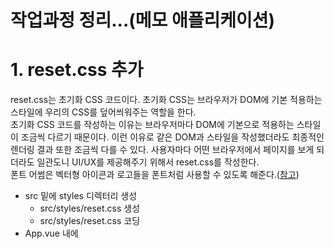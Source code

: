 # 작업과정 정리...(메모 애플리케이션)

# 1. reset.css 추가
reset.css는 초기화 CSS 코드이다. 초기화 CSS는 브라우저가 DOM에 기본 적용하는 스타일에 우리의 CSS를 덮어씌워주는 역할을 한다.  
초기화 CSS 코드를 작성하는 이유는 브라우저마다 DOM에 기본으로 적용하는 스타일이 조금씩 다르기 때문이다. 이런 이유로 같은 DOM과 스타일을 작성했더라도 최종적인 렌더링 결과 또한 조금씩 다를 수 있다. 사용자마다 어떤 브라우저에서 페이지를 보게 되더라도 일관도니 UI/UX를 제공해주기 위해서 reset.css를 작성한다.  
폰트 어썸은 벡터형 아이콘과 로고들을 폰트처럼 사용할 수 있도록 해준다.([참고](https://fontawesome.com))  

- src 밑에 styles 디렉터리 생성
    - src/styles/reset.css 생성
    - src/styles/reset.css 코딩
- App.vue 내에 <style> 영역의 코드들을 삭제 후 src/styles/reset.css import

# 2. App Header 추가 (헤더 컴포넌트 생성)
- src 밑에 components 디렉터리 생성
    - src/components/AppHeader.vue 생성
    - src/components/AppHeader.vue 코딩
- App.vue 내에 <script>...</script> 내용들을 삭제후 아래 내용을 코딩
    ```javascript
    <script>
    // AppHeader.vue 임포트
    import AppHeader from './components/AppHeader';

    export default {
        name: 'app',
        components:{
            AppHeader
        }
    }
    </script>
    ```
- App.vue 내에 <template>...</template> 내의 내용들을 삭제후 아래 내용을 코딩
    ```javascript
    <template>
        <div id="app">
            <app-header/>
        </div>
    </template>
    ```

# 3. 메모 생성 기본 컴포넌트 추가
여기서 만들 컴포넌트는 MemoApp.vue, MemoForm.vue 이다.
추후 vuex를 적용시 Memo.vue를 만들 예정이다. 여기서는 MemoApp.vue, MemoForm.vue를 추가한다.  

## MemoApp.vue
현재 작성되고 있는 우리의 애플리케이션에서는 별도의 API 서버 요청 없이 샘플로 로컬스토리지의 데이터를 받아오는 방식으로 작성중이다. 따라서 created 훅에서 실행시켜준다. created 훅은 Vue의 생명주기 중 하나이다. 
```javascript
<template>
    <div class="memo-app">
        <memo-form/>
        <!-- <memo/> -->
    </div>
</template>
<script>
import MemoForm from './MemoForm';

export default {
    name: 'MemoApp',
    components:{
        MemoForm
    },
    data(){
        return {
            memos: [],
        };
    },
    created(){
        // 1) 
        // 만약 localStorage 내에 memos 데이터가 있다면 
        //      created 훅에서 localStorage 의 데이터를 컴포넌트 내의 memos 내에 넣어주고
        // 아니면
        //      컴포넌트 내의 memos 를 비어있는 배열로 초기화 한다.  
        this.memos = localStorage.memos ? JSON.parse(localStorage.memos) : [];
    }
}
</script>
```
  
## MemoForm.vue
```javascript
<template>
    <div class="memo-form">
        <form>
            <fieldset>
                <div>
                    <input  class="momo-form__title-form"
                            type="text"
                            v-model="title"
                            placeholder="메모 제목을 입력해주세요."/>
                    <textarea   class="memo-form__content-form"
                                v-model="content"
                                placeholder="메모의 내용을 입력해주세요."/>
                    <button type="reset">
                        <i class="fas fa-sync-alt">
                        </i>
                    </button>
                </div>
                <button type="submit">등록하기</button>
            </fieldset>
        </form>
    </div>
</template>

<script>
export default {
    // 컴포넌트의 이름을 MemoForm으로 변경한다. 
    name: "MemoForm",
    data(){
        return {
            // 사용자가 입력한 데이터(content, title)에 대한 key, value
            // 여기서 등록하는 데이터는 v-model 디렉티브를 이용해 입력폼의 입력필드에 연결해줘야 한다.
            title: '',
            content: '',
        }
    } 
}
</script>
<style scoped>
  .memo-form {
    margin-bottom: 24px;
    padding-bottom: 40px;
    border-bottom: 1px solid #eee;
  }
  .memo-form form fieldset div {
    position: relative;
    padding: 24px;
    margin-bottom: 20px;
    box-shadow: 0 4px 10px -4px rgba(0, 0, 0, 0.2);
    background-color: #ffffff;
  }
  .memo-form form fieldset div button[type="reset"] {
    position: absolute;
    right: 20px;
    bottom: 20px;
    font-size: 16px;
    background: none;
  }
  .memo-form form fieldset button[type="submit"] {
    float: right;
    width: 96px;
    padding: 12px 0;
    border-radius: 4px;
    background-color: #ff5a00;
    color: #fff;
    font-size: 16px;
  }
  .memo-form form fieldset .memo-form__title-form {
    width: 100%;
    margin-bottom: 12px;
    font-size: 18px;
    line-height: 26px;
  }
  .memo-form form fieldset .memo-form__content-form {
    width: 100%;
    height: 66px;
    font-size: 14px;
    line-height: 22px;
    vertical-align: top;
  }
  .memo-form input:focus {
    outline: none;
  }
</style>
```

# 4. MemoForm - submit 이벤트 추가, submit 시 페이지 이동 방지 
- methods 속성내에 메서드로 addMemo() 함수를 추가해준다. 
- addMemo 함수에서는 this.$emit() 함수로 'addMemo'이벤트를 발생시키고,  
  사용자 입력데이터(title, content)를 MemoApp 컴포넌트에 emit을 이용해 전파한다.  
- Vue는 submit 이벤트가 발생할 때 개발자가 직접 event.preventDefault를 호출하지 않아도 되도록 prevent 옵션을 제공해준다. (5.1.4.5.2. v-on 장 참고)  

## MemoForm 템플릿 작성
템플릿에서는 form 태그에 대해 preventDefault 를 걸고, addMemo() 함수를 호출하도록 한다.

```html
<template>
    // ...
    <form @submit.prevent="addMemo">
        // ...
    </form>
</template>
```
그리고 addMemo()함수 내에서는 emit을 통해 이벤트를 전파한다. 
스크립트는 바로 아래의 "MemoForm 스크립트 작성"에서 정리한다.  

## MemoForm 스크립트 작성
resetFields(), addMemo() 함수 추가!! 자세한 내용은 아래 코드 참고
```javascript
<script>
export default {
    // 컴포넌트의 이름을 MemoForm으로 변경한다. 
    name: "MemoForm",
    data(){
        return {
            // 사용자가 입력한 데이터(content, title)에 대한 key, value
            // 여기서 등록하는 데이터는 v-model 디렉티브를 이용해 입력폼의 입력필드에 연결해줘야 한다.
            title: '',
            content: '',
        }
    },
    methods: {
        resetFields(){
            // 제목,내용을 빈 값으로 초기화한다. 
            this.title = '';
            this.content = '';
        },
        addMemo(){
            // 변수 선언 (비구조화 할당)
            const {title, content} = this;
            // 데이터의 고유한 식별자를 생성
            const id = new Date().getTime();

            // 제목, 내용을 입력하지 않은 경우에 대한 예외 처리 
            const isEmpty = title.length <=0 || content.length <=0;

            if(isEmpty){
                alert("메모 내용을 입력해주세요");
                return false;
            }

            // addMemo 이벤트를 발생시킨다. 
            // payload에 사용자가 입력한 데이터를 넣어준다. {id, titile, content}
            this.$emit('addMemo', {id, title, content});

            // MemoApp 으로 이벤트와 데이터를 전파한 후 폼 텍스트 초기화
            this.resetFields();
        },
    }
}
</script>
```
  
# 5. MemoApp - MemoForm 컴포넌트로부터 전달받은 데이터를 로컬 스토리지에 추가
MemoApp 입장에서 MemoForm 컴포넌트는 자식컴포넌트이다. MemoForm 에서는 addMemo 이벤트를 부모인 MemoApp 에 전달하고 있다.  
여기서는, 전달받은 addMemo 이벤트를 처리하는 로직을 작성하는 과정을 정리한다.  

## MemoApp 스크립트 작성
MemoApp 컴포넌트 내의 script 영역 내에 addMemo(payload), storeMemo() 함수를 추가해주자.
```javascript
import MemoForm from './MemoForm';

export default {
    name: 'MemoApp',
    components:{
        MemoForm
    },
    // ... 
    methods: {
        // 템플릿의 <memo-form>에 addMemo 이벤트 콜백함수로 연결해줘야 한다. 
        // addMemo 이벤트는 자식 컴포넌트인 MemoForm 으로부터 전달받는다. 
        // (이벤트를 전달받으면서 payload도 함께 전달받는다)
        // 위의 template 코드 참고
        addMemo (payload){
            // MemoForm 에서 전달해주는 데이터를 먼저 컴포넌트 내부 데이터에 추가한다. 
            // (자식 컴포넌트인 MemoForm 에서 부모인 MemoApp 으로 데이터를 올려주는 것)
            this.memos.push(payload);
            
            // storeMemo() 호출
            this.storeMemo();
        },
        // 내부 데이터를 문자열로 변환하여, 로컬 스토리지에 저장한다.
        storeMemo (){
            const memosToString = JSON.stringify(this.memos);
            localStorage.setItem('memos', memosToString);
        }
    }
}
```
  
## MemoApp 템플릿 작성
이제 MemoApp에 정의한 함수인 addMemo() 를 호출해주는 곳이 필요하다. MemoApp에서 addMemo()를 호출하는 시점은 자식 컴포넌트인 MemoForm 으로부터 "addMemo" 이벤트를 전달받았을 때 이다. 템플릿 코드 내의 v-on 디렉티브로 MemoApp 에서도 addMemo 이벤트를 발생시키도록 하자.  

```html
<template>
    <div class="memo-app">
        <!-- <memo-form v-on::addMemo="addMemo"/> 과 같은 의미 -->
        <memo-form @addMemo="addMemo"/>
        <!-- <memo/> -->
    </div>
</template>
```

입력된 데이터를 Vue.js의 개발자 도구에서 확인하는 방법은
Application 탭 >> 좌측 사이드바 Storage 메뉴 >> 드랍다운 버튼 클릭 > http://... 로 나타나는 링크를 클릭하면 데이터의 상세 내용이 나타난다.  
localStorage로 개발하는 경우는 그리 많지 않으니 자세한 설명은 스킵!!하고 넘어간다. 

# 6. 메모 데이터 노출 기능 구현하기
먼저 Memo 컴포넌트를 작성해보자.  
  
## Memo 컴포넌트 작성
Memo 컴포넌트는 MemoApp에서 변수 memos를 v-for 디렉티브로 순회하며 Memo컴포넌트를 표현할 것이다. Memo 컴포넌트는 memos[i]에 대한 자식 컴포넌트이다. 참고로, MemoApp 컴포넌트는 현재 memos라는 메모 데이터를 localStorage에서 가져와 사용하고 있다. (localStorage 사용 코드는 추후 변경예정)  
  
부모 컴포넌트에서 자식 컴포넌트를 for문으로 돌릴 때 보통 props라는 개념을 통해 자식 컴포넌트에 데이터를 전달해준다. 주의할 점은 props는 읽기 전용이라는 점이다. react에서와 마찬가지로 props는 기본설정이 읽기 전용이다. vue.js에서는 자식 컴포넌트 내에서 props를 수정할 수는 있다. 하지만 권장하지는 않는 방법이다.  

props 를 전달하는 형식은 아래와 같다.
```html
<template>
    <!-- ... -->
    <ul class="memo-list">
        <memo v-for="memo in memos" :key="memo.id" :memo="memo"/>
    </ul>
</template>
```
- :key  
위 코드를 보면 key를 지정하고 있는데, key에 어느 곳에서도 중복되지 않는 고유한 식별값을 넣어주어야 에러가 나지 않는다.   (각 자식 컴포넌트를 구별하는 식별자 역할을 하므로)  
- :memo  
:memo라는 속성을 지정해주었는데, 이 속성은 자식 컴포넌트에 넘어가는 값이다.  
  

참고) v-for 디렉티브에 대해서는 2.1.5.5 v-for 를 참고하자.  

### Memo.vue
```html
<template>
    <li class="memo-item"></li>
</template>

<script>
export default {
    name: 'Memo',
}
</script>

<style scoped>

</style>
```
## MemoApp 컴포넌트에 Memo 컴포넌트 연동
참고로 새로운 컴포넌트를 부모 컴포넌트에 추가할 때마다 부주의하게 실수할 수 있는 부분이 있다.  
[참고](https://stackoverflow.com/questions/49154490/did-you-register-the-component-correctly-for-recursive-components-make-sure-to)
  
- 자식 컴포넌트에서 export default {name: "이름"}
- 부모 컴포넌트에서
    - import Memo from "./Memo";
    - export deffault { ... components: {MemoForm, Memo} }
와 같은 방식으로 추가해주어야 한다.  

### MemoApp 에 Memo 컴포넌트 등록
#### 템플릿 (MemoApp)
```html
<template>
    <div class="memo-app">
        <memo-form @addMemo="addMemo"/>
        <!-- 아래의 부분이 추가됨 -->
        <!-- 자식 컴포넌트인 Memo에서 li 태그로 각각의 메모를 표현한다. -->
        <ul class="memo-list">
            <memo v-for="memo in memos" :key="memo.id" :memo="memo"/>
        </ul>
    </div>
</template>
```
#### 스크립트 (MemoApp)
```javascript
// import 를 꼭 해주어야 한다.
import Memo from './Memo';
// ...
export default {
    ...
    // components: {... } 을 꼭 등록해주어야 한다.
    components:{
        ..., 
        Memo,   // 이 부분을 추가해준다.
                // 자식 컴포넌트를 부모 컴포넌트 내에 등록하는 과정이다.
    }
}
```

#### CSS (MemoApp)
```css
  .memo-list {
    padding: 20px 0;
    margin: 0;
  }
```

### Memo 컴포넌트 작성
이제 Memo 컴포넌트를 만들어보자. 아무것도 추가하지 않은 기본적인 구조는 아래와 같다.  
#### 기본적인 코드 구조
```html
<template>
    <li class="memo-item"></li>
</template>

<script>
export default {
    name: "Memo",
}
</script>

<style scoped>

</style>
```

#### props 로 부모 컴포넌트 데이터 연동
아직까지는 데이터가 컴포넌트로 보여지지 않을 것이다. 이유는 부모 컴포넌트로부터 데이터를 가져오지 않았기 때문이다. 부모 컴포넌트의 데이터를 자식 컴포넌트인 Memo와 연동하기 위해 props를 사용한다. 
```html
<template>
    <li class="memo-item">
        <strong>{{memo.title}}</strong>
        <p>{{memo.content}}</p>
        <button type="button">
            <i class="fas fa-times"></i>
        </button>
    </li>
</template>

<script>
export default {
    name: "Memo",
    // 이 부분이 추가 되었다. props로 memo 데이터를 추가
    props: {
        memo: {
            type: Object
        },
    }
}
</script>

<style scoped>
 /** 
  ...  */
</style>
```

템플릿 에서는 
```html
    <!-- ... -->
        <strong>{{memo.title}}</strong>
        <p>{{memo.content}}</p>
        <button type="button">
            <i class="fas fa-times"></i>
        </button>
    <!-- ... -->
```
을 추가하여 부모로부터 전달받은 memos[i] 데이터를 표시하도록 하고 있다.  
  
스크립트에서는 props 속성에 부모로부터 받아오는 속성을 명시적으로 지정해 받아온다.  
```javascript
<script>
export default {
    name: "Memo",
    // 이 부분을 추가했다.
    props: {
        memo: {
            type: Object
        },
    }
}
</script>
```

## 스타일 적용
여기까지 한 결과는 정상적으로 데이터를 불러오기는 하지만, CSS가 적용되어 있지 않아 다소 투박하다. 스타일을 적용해보자.
```css
<style scoped>
  .memo-item {
    overflow: hidden;
    position: relative;
    margin-bottom: 20px;
    padding: 24px;
    box-shadow: 0 4px 10px -4px rgba(0, 0, 0, 0.2);
    background-color: #fff;
    list-style: none;
  }
  .memo-item input[type="text"] {
    border: 1px solid #ececec;
    font-size: inherit;
  }
  .memo-item button {
    position: absolute;
    right: 20px;
    top: 20px;
    font-size: 20px;
    color: #e5e5e5;
    border: 0;
  }
  .memo-item strong {
    display: block;
    margin-bottom: 12px;
    font-size: 18px;
    font-weight: normal;
    word-break: break-all;
  }
  .memo-item p {
    margin: 0;
    font-size: 14px;
    line-height: 22px;
    color: #666;
  }
  .memo-item p input[type="text"] {
    box-sizing: border-box;
    width: 100%;
    font-size: inherit;
  }
  .memo-item p input[type="text"] {
    box-sizing: border-box;
    width: 100%;
    font-size: inherit;
  }
</style>
```

# 7. 메모 데이터 삭제 기능 구현
앞에서 우리는 MemoForm 컴포넌트의 props의 id로 new Date().getTime()을 지정하여 유일하게 식별할 수 있게해주었다. 이것은 각 자식 UI컴포넌트를 유일하게 식별할 수 있도록 하는 역할을 위해 지정했다. UID와 유사한 역할을 수행한다. 여기서는 이 UID를 이용하여 삭제로직을 구현한다.  

- Memo 컴포넌트
    - 템플릿  
        - @click 이벤트에 대해 deleteMemo() 함수를 호출하도록 명시한다.
    - 스크립트
        - deleteMemo() 메서드를 작성한다.
        - deleteMemo() 메서드에서는 
            - 현재 memo 컴포넌트의 id를 얻어오고
            - 'deleteMemo' 이벤트를 발생시킨다.
            - 이 'deleteMemo' 이벤트는 부모 컴포넌트인 MemoApp 컴포넌트로 전파된다.
- MemoApp 컴포넌트
    - 템플릿
        - \<memo\> 컴포넌트에 대해 @deleteMemo 이벤트에 대한 핸들러로 deleteMemo () 함수를 호출하도록 명시한다.
    - 스크립트
        - deleteMemo(id) 메서드를 작성한다.
        - deleteMemo(id) 내에서는 id를 기반으로 memo[i]의 인덱스를 찾는다.
        - 해당 memo[i]를 삭제한다.
        - 해당 내용을 저장한다.
  
> **참고)**  
> - Array.findIndex() 메서드
> - Array.splice() 메서드

## Memo 컴포넌트
```html
<template>
    <li class="memo-item">
        <!-- ... -->
        <button type="button" @click="deleteMemo">
            <i class="fas fa-times"></i>
        </button>
    </li>
</template>

<script>
export default {
    name: "Memo",
    props: {
        memo: {
            type: Object
        },
    },
    methods: {
        deleteMemo() {
            const id = this.memo.id;
            this.$emit('deleteMemo', id);
        }
    }
}
</script>
```
  
## MemoApp 컴포넌트
```html
<template>
    <div class="memo-app">
        <!-- ... -->
        <ul class="memo-list">
            <!-- props 로 memos[i]를 각각 전달해준다. -->
            <!-- deleteMemo 이벤트 : -->
            <!--    Memo 컴포넌트에서 올라오는 이벤트 이므로 @deleteMemo 이벤트 사용 -->
            <!--    @deleteMemo 이벤트에 대한 핸들러는 deleteMemo () 함수, 스크립트에 작성했다. -->
            <memo v-for="memo in memos" :key="memo.id" :memo="memo"
                  @deleteMemo="deleteMemo"/>
        </ul>
    </div>
</template>
<script>
import MemoForm from './MemoForm';
import Memo from './Memo';

export default {
    name: 'MemoApp',
    components:{
        MemoForm,
        Memo,
    },
    data(){
        return {
            memos: [],
        };
    },
    
    // ...
    // ...

    methods: {
        // ...
        // 내부 데이터를 문자열로 변환하여, 로컬 스토리지에 저장한다.
        storeMemo (){
            const memosToString = JSON.stringify(this.memos);
            localStorage.setItem('memos', memosToString);
        },
        // <memo> 컴포넌트로부터 id를 전달받아 삭제를 진행한다.
        deleteMemo (id){
            const indexOfDelete = this.memos.findIndex(_memo=>_memo.id===id);
            this.memos.splice(indexOfDelete, 1);
            this.storeMemo();
        }
    }
}
</script>
<style scoped>
/**
    // ...
*/
</style>
```

# 8. 메모 수정 기능
## 컴포넌트 기본 구조 작성 (1)
부모 컴포넌트인 MemoApp에서의 @updateMemo 이벤트 처리 구문과, Memo 컴포넌트의 기본화면을 작성한다. 현재 Memo 컴포넌트(자식)에는 input 필드 적용이 되어있지 않기 때문에 데이터를 수정할 수 없다. 이런 이유로 "컴포넌트 기본 구조 작성(1)"에서는 
- Memo 컴포넌트에 input 앨리먼트 적용, input 앨리먼트 CSS 적용
- MemoApp 컴포넌트에 자식 컴포넌트의 이벤트인 @updateMemo 이벤트/이벤트 핸들러 연결
을 작성한다.  
### MemoApp 컴포넌트 (부모)
템플릿 에서는 @updateMemo 이벤트에 대해 updateMemo()함수를 호출하도록 작성한다.
```html
<template>
    ...
    <ul class="memo-list">
        <memo v-for="memo in memos" :key="memo.id" :memo="memo"
              @deleteMemo="deleteMemo"
              @updateMemo="updateMemo"/>
    </ul>
    ...
</template>
```
  
스크립트 에서는 updateMemo() 함수를 작성한다. 로직을 간단히 설명하자면, 
- 자식컴포넌트(Memo)에서 update하려는 컨텐트의 id, content를 비구조화 할당으로 얻어낸다. (수정하려는 데이터의 id, content)
- this.memos에서 해당 데이터의 index와 memo 객체를 얻어낸다. (원본 데이터)
- this.memos의 해당 인덱스의 원본 데이터에서 content만 싹 골라서 수정한다. (비구조화 할당 사용 ...연산자)

```javascript
<script>
    export default {
        // ... 
        methods: {
            updateMemo (payload){
                const {id, content} = payload;
                const indexOfUpdate = this.memos.findIndex(_memo => _memo.id === id;);
                const objOfUpdate = this.memos[indexOfUpdate];

                this.memos.splice(indexOfUpdate, 1, {...objOfUpdate, content});
                this.storeMemo();
            }
        }
    }
</script>
```
### Memo 컴포넌트 (자식)
html 내에 input 태그를 아래와 같이 넣어주자. 
- 화면 노출 시에는
    - \<p\> 태그를 보여주고
- 더블클릭하여 수정하려 할때는 
    - input 태그를 보여주기 위한 기본 구조이다.
```html
<template>
    <li class="memo-item">
        <strong>{{memo.title}}</strong>
        <p @dblclick="handleDbClick">
          <template>{{memo.content}}</template>
          <input type="text" ref="content" :value="memo.content"/>
        </p>
        <button type="button" @click="deleteMemo">
          <i class="fas fa-times"></i>
        </button>
    </li>
</template>
```

## 컴포넌트 기본구조 작성 (2) - @dblClick 이벤트 연결
아래의 요구사항을 boolean 조건값으로 제어하는 로직을 작성한다.
> - 화면 노출 시에는
>    - \<p\> 태그를 보여주고
> - 더블클릭하여 수정하려 할때는 
>    - input 태그를 보여준다. 

위의 두 가지 (p태그를 보여주거나, input 태그를 보여주는)를 boolean 조건값에 따라 다르게 동작하도록 해야 한다. 여기서는 일단 더블클릭 한번에 input 태그로 전환하는 기능을 작성한다.  

### 템플릿 (Memo.vue)
isEditing === true 일 때에는 메모 내용만을 보여주고  
isEditing === false 일 때에는 해당 영역을 input 태그로 전환되도록 한다.  
v-if, v-else 에 따라 보여줄 html 태그를 선택하게끔 해준다.  
  
- v-if 에서는
    - !isEditing, 즉, isEditing 이 false 일 때에만 memo.content 를 보여주도록 해준다.
- v-else 에서는
    - isEditing 이 true 일때 input 태그를 보여준다.

```html
<template>
    <li class="memo-item">
        <strong>{{memo.title}}</strong>
        <p @dblclick="handleDblClick">
          <template v-if="!isEditing">{{memo.content}}</template>
          <input v-else type="text" ref="content" :value="memo.content"/>
        </p>
        <button type="button" @click="deleteMemo">
          <i class="fas fa-times"></i>
        </button>
    </li>
</template>
```
  
### 스크립트 (Memo.vue)
스크립트에서는 handleDblClick() 함수를 작성했다. 더블 클릭시에는 멤버필드인 isEditing 을 true로 초기화 해준다. isEditing 을 true 로 초기화 한 후에는, input 태그에 focus가 맞춰주도록 코드를 구현했다.  
    
그리고, Memo 컴포넌트 내에서 사용될 멤버필드와 같은 역할을 할 data 속성에 isEditing 을 지정해준다.  
(멤버 필드로 지칭하는 것은 조금 어폐가 있지만... 일단은 멤버필드라고 지칭하자... )  
  
```javascript
export default {
    name: "Memo",
    data() {
        return {
            isEditing: false,
        }
    },
    // ...
    methods: {
        // ...
        handleDblClick(){
          this.isEditing = true;
          this.$refs.content.focus();
        }
    }
}
```
  
## 컴포넌트 기본구조 작성 (3) - 렌더링 시점과 이벤트 동기화
위 코드 까지는 메모 영역을 더블클릭하면 input 필드로 변경되지만, 개발자 도구 내에서는 아래의 에러가 발생한다.  
  
> [Vue warn]: Error in v-on handler: "TypeError: Cannot read property 'focus' of undefined"  
>  
> found in  
>  
> ---> <Memo> at src/components/Memo.vue  
>       <MemoApp> at src/components/MemoApp.vue  
>         <App> at src/App.vue  
>           <Root>  

이렇게 되는 원인을 결론만 놓고 보면  
> **"렌더링을 새로 하는 시점에 this.$refs.content.focus() 를 하게 되므로 해당 요소가 다 그려지지 않은 시점에 this.$refs.content.focus()를 하고 있어서"**  
이다. 

```javascript
handleDblClick(){
    this.isEditing = true;
    this.$refs.content.focus();
}
```  

Memo 컴포넌트에서 더블클릭 이벤트가 발생할 때 우리는 컴포넌트 내의 데이터 isEditing을 수정하도록 로직을 작성했다. 컴포넌트 내에서 데이터의 값이 변경되면 다시 렌더링된다. 그리고 this.$refs.content.focus()를 실행하고 있다.  

handleDblClick(){...} 내부를 자세히 보면 렌더링이 끝난 후에 focus()가 되도록 
- this.isEditing = true;
- this.$refs.content.focus();
를 차례대로 호출하고 있음에도 불구하고 this.$refs.content 는 undefined 가 되어 에러를 낸다.  
  
이런 현상은 Memo 컴포넌트의 isEditing 데이터가 변경되는 시점에
- Memo 컴포넌트의 this.$refs.content.focus() 함수 실행
- Memo 컴포넌트 리렌더링 시점
이 서로 다른 순서로 실행되기 때문이다. 
  
data변경시점의 리렌더링 작업과 UI조작 작업이 순서대로 흐르지 않는 이유는... Vue의 컴포넌트가 리렌더링 되는 작업의 흐름은 handleDblClick()이 실행되는 흐름과 별개로 실행되기 때문이다. 즉, **리렌더링 작업은 비동기 작업으로 따로 수행**되므로 리렌더링시 ui의 엘리먼트들이 모두 마운트 되는 이벤트 내에서 수행하도록 해주는 것이 옳다.  

### 테스트를 해보자
```javascript
export default {
    // ...
    beforeUpdate() {
        console.log("beforeUpdate :: ", this.$refs.content);
    },
    updated(){
        console.log("updated :: ", this.$refs.content);
    },
    // ...
    methods: {
        // ...
        handleDblClick(){
            this.isEditing = true;
            console.log("handleDblClick :: ", this.$refs.content);
            this.$refs.content.focus();
        }
    }
}
```
  
![이미자](./img/BEFORE_UPDATE_UPDATED.png)
첨부된 결과화면을 보면 
- beforeUpdate 시점에는 ui가 생성되지 않았다.  
- updated 시점에는 ui가 생성되어 있으며 ui 앨리먼트를 셀렉트 가능하다.  

updated 함수에서 $refs.content.focus()를 실행하면 될 것 같다. 하지만, 이렇게 할 경우 동작은 하지만 updated() 에서 수행된다. 즉, 이벤트가 발생했을 때가 아니라 컴퍼넌트가 새로 그려지는 시점에 포커스를 맞추게 된다.  
  
이런 이유로 이벤트 핸들러인 handleDblClick() 메서드에서 ui를 새로 그리는 작업이 마무리된 시점을 잡아채서 그 시점에 ui 조작 로직인 this.$refs.content.focus() 를 수행해야 한다. 이때 사용되는 함수가 $nextTick() 함수이다.  

즉, 이벤트 핸들러 handleDblClick()에서 컴포넌트의 리렌더링 작업이 마무리된 시점에 해당 시점을 가로채어 수행되도록 보장하려면 $nextTick을 사용하면 된다.
  
예제)  
```javascript
export default {
    // ...
    methods : {
        name: "Memo",
        data(){
            return {
                isEditing: false,
            }
        }
        // ...
        handleDblClick(){
            this.isEditing = true;
            this.$nextTick(() => {
                this.$refs.content.focus();
            });
        }
    }
}
```
  
### 참고) nextTick
$nextTick 메서드는 다음 렌더링 사이클 이후 실행될 콜백함수를 등록할 수 있는 기능을 제공하는 메소드이다.  
  
그리고 "Tick"은 Vue가 상태를 갱신한 후 갱신된 상태를 기반으로 화면을 다시 그리는 주기를 Tick이라고 한다.  
  
## 컴포넌트 기본구조 작성 (4) - 메모 수정 (Memo 컴포넌트)
부모 컴포넌트인 MemoApp.vue 에서 @updateMemo 이벤트에 대한 핸들러를 등록했다. 이제 자식 컴포넌트인 Memo.vue에서 부모컴포넌트로 이벤트와 payload를 전파하는 로직을 작성하자.  

### 템플릿
템플릿에서는 input 태그에 
- @keydown.enter 이벤트에 대한 핸들러 호출로직 추가
    - @keydown.enter="updateMemo"  
- @bluer 이벤트에 대한 핸들러 호출로직 추가
    - @blur="handleBlur"

@keydown.enter 이벤트는 키보드가 눌릴때 그중 엔터키가 눌릴때의 이벤트이며, vue.js에서 제공하는 이벤트이다. 개인적으로... 이벤트 이름도 뭔가 직관적이어서 마음에 든다...ㅋㅋ  
  
@blur 이벤트는 커서가 현재 컴포넌트에서 사라지는 이벤트를 의미한다. vue.js에서만 제공하는 이벤트인지는 찾아봐야 알 것 같다.  
  
```html
<template>
    <li class="memo-item">
        <!-- ... -->
          <template v-if="!isEditing">{{memo.content}}</template>
          <input v-else type="text" ref="content" :value="memo.content"
                 @keydown.enter="updateMemo"
                 @blur="handleBlur"/>
        </p>
        <!-- ... -->
    </li>
</template>
```

### 스크립트
메모컴포넌트 내의 
- @updateMemo 이벤트에 대한 핸들러 로직
    - 이벤트가 발생했을 때 input 태그의 텍스트 값을 가져오고
    - 텍스트에 아무값도 없는지 체크하는 등의 유효성 체크 후
    - 부모 컴포넌트로 this.$emit("updateMemo", {id,content})를 통한 이벤트를 전파하고 있다.
    - 이벤트 전파를 완료한 후에는 isEditing 플래그를 false로 세팅한다.
- @blur 이벤트에 대한 핸들러 로직
    - 커서가 메모 컴포넌트 바깥으로 사라졌을 때의 로직이다.
    - isEditing 플래그를 false로 세팅한다.  
  
```javascript
export default {
    name: "Memo",
    data(){
        return {
            isEditing: false,
        }
    },
    props: {
        memo: {
            type: Object,
        }
    },
    methods :{
        updateMemo(e){
          const id = this.memo.id;
          const content = e.target.value.trim();
          
          if(content.length <=0){
            return false;
          }

          // "updateMemo" 이벤트를 데이터 {id,content}와 함께 부모 컴포넌트로 전파 
          this.$emit('updateMemo', {id, content});
          // update가 완료된 후에는 수정가능 여부 플래그를 false 로 세팅
          this.isEditing = false;
        },
        // ...
        // ...
        hadnleBlur(){
          this.isEditing = false;
        }
    }
}
```